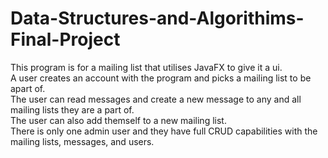 # Data-Structures-and-Algorithims-Final-Project
This program is for a mailing list that utilises JavaFX to give it a ui.<br>
A user creates an account with the program and picks a mailing list to be apart of.<br>
The user can read messages and create a new message to any and all mailing lists they are a part of.<br>
The user can also add themself to a new mailing list.<br>
There is only one admin user and they have full CRUD capabilities with the mailing lists, messages, and users.<br>
